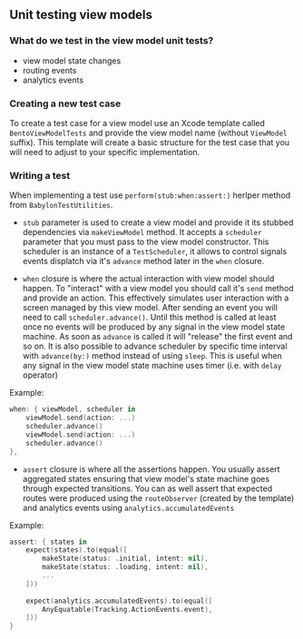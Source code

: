 ## Unit testing view models

### What do we test in the view model unit tests?

- view model state changes
- routing events
- analytics events

### Creating a new test case

To create a test case for a view model use an Xcode template called `BentoViewModelTests` and provide the view model name (without `ViewModel` suffix). This template will create a basic structure for the test case that you will need to adjust to your specific implementation.

### Writing a test

When implementing a test use `perform(stub:when:assert:)` herlper method from `BabylonTestUtilities`.

- `stub` parameter is used to create a view model and provide it its stubbed dependencies via `makeViewModel` method. It accepts a `scheduler` parameter that you must pass to the view model constructor. This scheduler is an instance of a `TestScheduler`, it allows to control signals events displatch via it's `advance` method later in the `when` closure.

- `when` closure is where the actual interaction with view model should happen. To "interact" with a view model you should call it's `send` method and provide an action. This effectively simulates user interaction with a screen managed by this view model. 
After sending an event you will need to call `scheduler.advance()`. Until this method is called at least once no events will be produced by any signal in the view model state machine. As soon as `advance` is called it will "release" the first event and so on. 
It is also possible to advance scheduler by specific time interval with `advance(by:)` method instead of using `sleep`. This is useful when any signal in the view model state machine uses timer (i.e. with `delay` operator)

Example:

```swift
when: { viewModel, scheduler in
    viewModel.send(action: ...)
    scheduler.advance()
    viewModel.send(action: ...)
    scheduler.advance()
},
```

- `assert` closure is where all the assertions happen. You usually assert aggregated states ensuring that view model's state machine goes through expected transitions. You can as well assert that expected routes were produced using the `routeObserver` (created by the template) and analytics events using `analytics.accumulatedEvents`

Example:

```swift
assert: { states in
    expect(states).to(equal([
        makeState(status: .initial, intent: nil),
        makeState(status: .loading, intent: nil),
        ...  
    ]))
    
    expect(analytics.accumulatedEvents).to(equal([
        AnyEquatable(Tracking.ActionEvents.event),
    ]))
}
```

